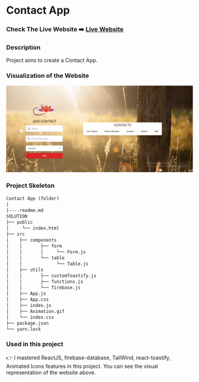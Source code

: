 # Contact App

### Check The Live Website ➡️ [Live Website](https://sekunev-contact-app.netlify.app/)

### Description

Project aims to create a Contact App.

### Visualization of the Website

![image](https://github.com/Sekunev/contact-app/blob/main/Animation.gif)

### Project Skeleton

```
Contact App (folder)
|
|----readme.md
SOLUTION
├── public
│     └── index.html
├── src
│    ├── components
│    │       ├── form
│    │       │     └── Form.js
│    │       └── table
│    │             └── Table.js
│    ├── utils
│    │       ├── customToastify.js
│    │       ├── functions.js
│    │       └── firebase.js
│    ├── App.js
│    ├── App.css
│    ├── index.js
│    ├── Animation.gif
│    └── index.css
├── package.json
└── yarn.lock
```

### Used in this project

👉 I mastered ReactJS, firebase-database, TailWind, react-toastify, Animated Icons features in this project. You can see the visual representation of the website above.
